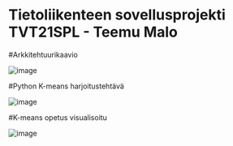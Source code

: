 # Tietoliikenteen sovellusprojekti TVT21SPL - Teemu Malo

#Arkkitehtuurikaavio

![image](https://user-images.githubusercontent.com/101553328/205619075-83829caf-2725-4e50-a9b4-324ec5075aaf.png)


#Python K-means harjoitustehtävä

![image](https://user-images.githubusercontent.com/101553328/205619153-5a28c29e-914b-4e0f-8c79-81e3affb57fd.png)


#K-means opetus visualisoitu

![image](https://user-images.githubusercontent.com/101553328/205619220-49f8955a-e8ad-428e-a96e-4c6ddc28e1f6.png)
